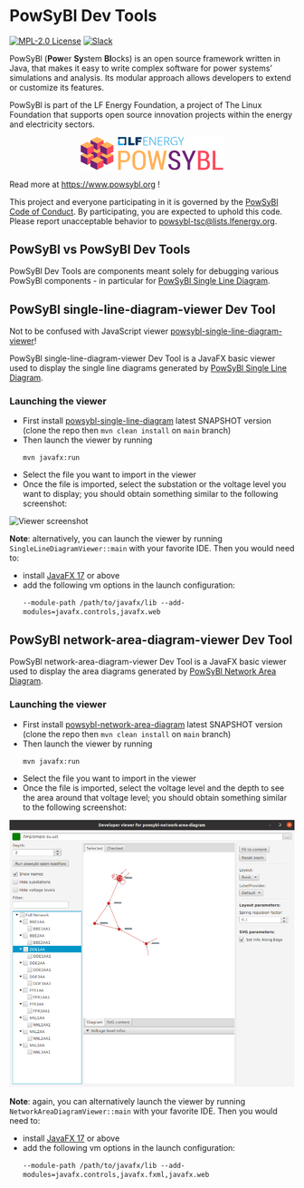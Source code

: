 # PowSyBl Dev Tools

[![MPL-2.0 License](https://img.shields.io/badge/license-MPL_2.0-blue.svg)](https://www.mozilla.org/en-US/MPL/2.0/)
[![Slack](https://img.shields.io/badge/slack-powsybl-blueviolet.svg?logo=slack)](https://join.slack.com/t/powsybl/shared_invite/zt-rzvbuzjk-nxi0boim1RKPS5PjieI0rA)

PowSyBl (**Pow**er **Sy**stem **Bl**ocks) is an open source framework written in Java, that makes it easy to write complex
software for power systems’ simulations and analysis. Its modular approach allows developers to extend or customize its
features.

PowSyBl is part of the LF Energy Foundation, a project of The Linux Foundation that supports open source innovation projects
within the energy and electricity sectors.

<p align="center">
<img src="https://raw.githubusercontent.com/powsybl/powsybl-gse/main/gse-spi/src/main/resources/images/logo_lfe_powsybl.svg?sanitize=true" alt="PowSyBl Logo" width="50%"/>
</p>

Read more at https://www.powsybl.org !

This project and everyone participating in it is governed by the [PowSyBl Code of Conduct](https://github.com/powsybl/.github/blob/main/CODE_OF_CONDUCT.md).
By participating, you are expected to uphold this code. Please report unacceptable behavior to [powsybl-tsc@lists.lfenergy.org](mailto:powsybl-tsc@lists.lfenergy.org).

## PowSyBl vs PowSyBl Dev Tools

PowSyBl Dev Tools are components meant solely for debugging various PowSyBl components - in particular for [PowSyBl Single Line Diagram](https://github.com/powsybl/powsybl-single-line-diagram).

## PowSyBl single-line-diagram-viewer Dev Tool
Not to be confused with JavaScript viewer [powsybl-single-line-diagram-viewer](https://github.com/powsybl/powsybl-single-line-diagram-viewer)!

PowSyBl single-line-diagram-viewer Dev Tool is a JavaFX basic viewer used to display the single line diagrams generated by [PowSyBl Single Line Diagram](https://github.com/powsybl/powsybl-single-line-diagram).

### Launching the viewer
- First install [powsybl-single-line-diagram](https://github.com/powsybl/powsybl-single-line-diagram) latest SNAPSHOT version (clone the repo then `mvn clean install` on `main` branch)
- Then launch the viewer by running 
  ```
  mvn javafx:run
  ```
- Select the file you want to import in the viewer
- Once the file is imported, select the substation or the voltage level you want to display; you should obtain something similar to the following screenshot:

![Viewer screenshot](.github/sldv-screenshot.png)

**Note**: alternatively, you can launch the viewer by running `SingleLineDiagramViewer::main` with your favorite IDE.
Then you would need to:
* install [JavaFX 17](https://openjfx.io/) or above
* add the following vm options in the launch configuration:
  ```
  --module-path /path/to/javafx/lib --add-modules=javafx.controls,javafx.web
  ```

## PowSyBl network-area-diagram-viewer Dev Tool
PowSyBl network-area-diagram-viewer Dev Tool is a JavaFX basic viewer used to display the area diagrams generated by [PowSyBl Network Area Diagram](https://github.com/powsybl/powsybl-network-area-diagram).

### Launching the viewer
- First install [powsybl-network-area-diagram](https://github.com/powsybl/powsybl-network-area-diagram) latest SNAPSHOT version (clone the repo then `mvn clean install` on `main` branch)
- Then launch the viewer by running
  ```
  mvn javafx:run
  ```
- Select the file you want to import in the viewer
- Once the file is imported, select the voltage level and the depth to see the area around that voltage level; you should obtain something similar to the following screenshot:

![Viewer screenshot](.github/nadv-screenshot.png)

**Note**: again, you can alternatively launch the viewer by running `NetworkAreaDiagramViewer::main` with your favorite IDE.
Then you would need to:
* install [JavaFX 17](https://openjfx.io/) or above
* add the following vm options in the launch configuration:
  ```
  --module-path /path/to/javafx/lib --add-modules=javafx.controls,javafx.fxml,javafx.web
  ```
